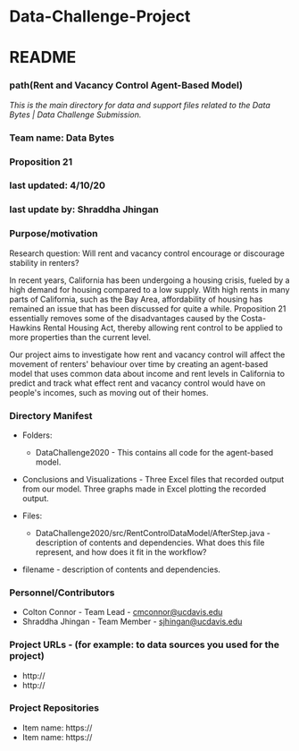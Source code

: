 # Data-Challenge-Project

# README
### path(Rent and Vacancy Control Agent-Based Model)

*This is the main directory for data and support files related to the Data Bytes | Data Challenge Submission.*

### Team name: Data Bytes
### Proposition 21
### last updated: 4/10/20
### last update by: Shraddha Jhingan


### Purpose/motivation
Research question: Will rent and vacancy control encourage or discourage stability in renters? 

In recent years, California has been undergoing a housing crisis, fueled by a high demand for housing compared to a low supply. With high rents in many parts of California, such as the Bay Area, affordability of housing has remained an issue that has been discussed for quite a while. Proposition 21 essentially removes some of the disadvantages caused by the Costa-Hawkins Rental Housing Act, thereby allowing rent control to be applied to more properties than the current level.

Our project aims to investigate how rent and vacancy control will affect the movement of renters' behaviour over time by creating an agent-based model that uses common data about income and rent levels in California to predict and track what effect rent and vacancy control would have on people's incomes, such as moving out of their homes. 



### Directory Manifest

*  Folders:
	* DataChallenge2020 - This contains all code for the agent-based model.
* Conclusions and Visualizations - Three Excel files that recorded output from our model. Three graphs made in Excel plotting the recorded output.

* Files:
	*  DataChallenge2020/src/RentControlDataModel/AfterStep.java - description of contents and dependencies. What does     this file represent, and how does it fit in the workflow?
*  filename - description of contents and dependencies.

### Personnel/Contributors

* Colton Connor - Team Lead - cmconnor@ucdavis.edu
* Shraddha Jhingan - Team Member - sjhingan@ucdavis.edu


### Project URLs - (for example: to data sources you used for the project)

* http://
* http://

### Project Repositories

* Item name: https://
* Item name: https://
